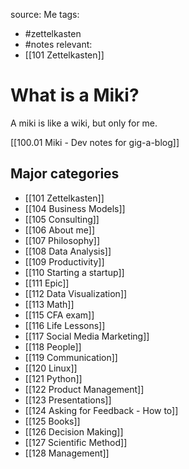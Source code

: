 source: Me
tags:
- #zettelkasten
- #notes
relevant:
- [[101 Zettelkasten]]

# What is a Miki?

A miki is like a wiki, but only for me.

[[100.01 Miki - Dev notes for gig-a-blog]]

## Major categories
- [[101 Zettelkasten]]
- [[104 Business Models]]
- [[105 Consulting]]
- [[106 About me]]
- [[107 Philosophy]]
- [[108 Data Analysis]]
- [[109 Productivity]]
- [[110 Starting a startup]]
- [[111 Epic]]
- [[112 Data Visualization]]
- [[113 Math]]
- [[115 CFA exam]]
- [[116 Life Lessons]]
- [[117 Social Media Marketing]]
- [[118 People]]
- [[119 Communication]]
- [[120 Linux]]
- [[121 Python]]
- [[122 Product Management]]
- [[123 Presentations]]
- [[124 Asking for Feedback - How to]]
- [[125 Books]]
- [[126 Decision Making]]
- [[127 Scientific Method]]
- [[128 Management]]

